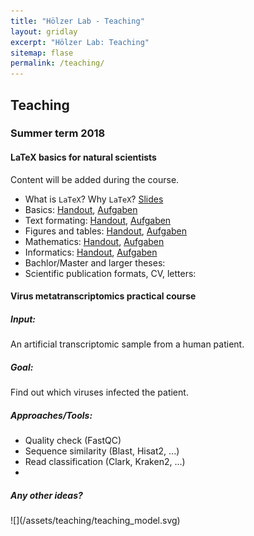 ```yaml
---
title: "Hölzer Lab - Teaching"
layout: gridlay
excerpt: "Hölzer Lab: Teaching"
sitemap: flase
permalink: /teaching/
---
```


<div class="row">
<div class="col-sm-6 clearfix">

## Teaching

### Summer term 2018

#### LaTeX basics for natural scientists

Content will be added during the course.

- What is `LaTeX`? Why `LaTeX`? [Slides](/assets/teaching/latex/latex_intro.pdf)
- Basics: [Handout](/assets/teaching/latex/handouts/Handout1_Basics.pdf), [Aufgaben](/assets/teaching/latex/tasks/1_Protokoll.zip)
- Text formating: [Handout](/assets/teaching/latex/handouts/Handout2_Formatierung.pdf), [Aufgaben](/assets/teaching/latex/tasks/2_Formatierung.zip)
- Figures and tables: [Handout](/assets/teaching/latex/handouts/Handout3_Abbildungen_Tabellen.pdf), [Aufgaben](/assets/teaching/latex/tasks/3_Floats.zip)
- Mathematics: [Handout](/assets/teaching/latex/handouts/Handout4_Mathematik.pdf), [Aufgaben](/assets/teaching/latex/tasks/4_Mathematik.zip)
- Informatics: [Handout](/assets/teaching/latex/handouts/Handout5_Informatik.pdf), [Aufgaben](/assets/teaching/latex/tasks/5_Informatik.zip)
- Bachlor/Master and larger theses: <!--[Handout](/assets/teaching/latex/handouts/Handout6_Abschlussarbeiten.pdf), [Aufgaben](/assets/teaching/latex/tasks/6_Abschlussarbeiten.zip)-->
- Scientific publication formats, CV, letters: <!--[ShareLaTeX](https://de.sharelatex.com/), [Aufgaben](/assets/teaching/latex/tasks/7_Last.txt.zip)-->

#### Virus metatranscriptomics practical course

##### Input:
An artificial transcriptomic sample from a human patient.   

##### Goal:
Find out which viruses infected the patient.  

##### Approaches/Tools:
- Quality check (FastQC)
- Sequence similarity (Blast, Hisat2, ...)
- Read classification (Clark, Kraken2, ...)
- 

##### Any other ideas?

</div>

<div class="col-sm-6 clearfix">
![](/assets/teaching/teaching_model.svg)
</div>

</div>